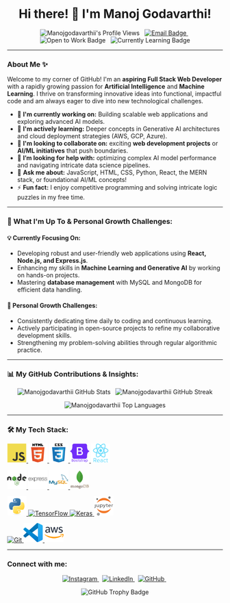 <h1 align="center">
  Hi there! 👋 I'm Manoj Godavarthi!
</h1>

<p align="center">
  <img src="https://komarev.com/ghpvc/?username=Manojgodavarthii&label=Profile%20Views&color=0e75b6&style=flat" alt="Manojgodavarthii's Profile Views" />
  &nbsp;
  <a href="mailto:your-email@example.com"> <img src="https://img.shields.io/badge/Email-D14836?style=flat&logo=gmail&logoColor=white" alt="Email Badge"/>
  </a>
  &nbsp;
  <img src="https://img.shields.io/badge/Status-Open%20to%20Work-brightgreen?style=flat&labelColor=555" alt="Open to Work Badge"/>
  &nbsp;
  <img src="https://img.shields.io/badge/Currently%20Learning-AI%2FML%20&%20WebDev-blueviolet?style=flat&labelColor=555" alt="Currently Learning Badge"/>
</p>

---

### About Me ✨

Welcome to my corner of GitHub! I'm an **aspiring Full Stack Web Developer** with a rapidly growing passion for **Artificial Intelligence** and **Machine Learning**. I thrive on transforming innovative ideas into functional, impactful code and am always eager to dive into new technological challenges.

* 🔭 **I'm currently working on:** Building scalable web applications and exploring advanced AI models.
* 🌱 **I'm actively learning:** Deeper concepts in Generative AI architectures and cloud deployment strategies (AWS, GCP, Azure).
* 👯 **I'm looking to collaborate on:** exciting **web development projects** or **AI/ML initiatives** that push boundaries.
* 🤔 **I’m looking for help with:** optimizing complex AI model performance and navigating intricate data science pipelines.
* 💬 **Ask me about:** JavaScript, HTML, CSS, Python, React, the MERN stack, or foundational AI/ML concepts!
* ⚡ **Fun fact:** I enjoy competitive programming and solving intricate logic puzzles in my free time.

---

### 🚀 What I'm Up To & Personal Growth Challenges:

#### 💡 Currently Focusing On:
* Developing robust and user-friendly web applications using **React, Node.js, and Express.js**.
* Enhancing my skills in **Machine Learning and Generative AI** by working on hands-on projects.
* Mastering **database management** with MySQL and MongoDB for efficient data handling.

#### 🎯 Personal Growth Challenges:
* Consistently dedicating time daily to coding and continuous learning.
* Actively participating in open-source projects to refine my collaborative development skills.
* Strengthening my problem-solving abilities through regular algorithmic practice.

---


### 📊 My GitHub Contributions & Insights:

<p align="center">
  <img src="https://github-readme-stats.vercel.app/api?username=Manojgodavarthii&show_icons=true&theme=dark&hide_border=true&count_private=true&title_color=fe428e&icon_color=a9fef7&text_color=FFFFFF&bg_color=1a1a1a&border_radius=5" alt="Manojgodavarthii GitHub Stats" />
  &nbsp;
  <img src="https://github-readme-streak-stats.herokuapp.com/?user=Manojgodavarthii&theme=radical&hide_border=true&border_radius=5&date_format=M%20j%5B%2C%20Y%5D&background=1a1a1a&stroke=rgba(0,0,0,0)&currstreak_color=white&ring_color=fe428e&fire_color=a9fef7&side_lines=rgba(0,0,0,0)&dates=FFFFFF&label=FFFFFF&empty_rows=FFFFFF&empty_cells=FFFFFF" alt="Manojgodavarthii GitHub Streak" />
</p>

<p align="center">
  <img src="https://github-readme-stats.vercel.app/api/top-langs/?username=Manojgodavarthii&layout=compact&theme=dark&hide_border=true&title_color=fe428e&icon_color=a9fef7&text_color=FFFFFF&bg_color=1a1a1a&border_radius=5" alt="Manojgodavarthii Top Languages" />
</p>

---

### 🛠️ My Tech Stack:

<p align="left">
  <a href="https://developer.mozilla.org/en-US/docs/Web/JavaScript" target="_blank" rel="noreferrer"> <img src="https://raw.githubusercontent.com/devicons/devicon/master/icons/javascript/javascript-original.svg" alt="JavaScript" width="45" height="45" title="JavaScript"/> </a>
  <a href="https://www.w3.org/html/" target="_blank" rel="noreferrer"> <img src="https://raw.githubusercontent.com/devicons/devicon/master/icons/html5/html5-original-wordmark.svg" alt="HTML5" width="45" height="45" title="HTML5"/> </a>
  <a href="https://www.w3schools.com/css/" target="_blank" rel="noreferrer"> <img src="https://raw.githubusercontent.com/devicons/devicon/master/icons/css3/css3-original-wordmark.svg" alt="CSS3" width="45" height="45" title="CSS3"/> </a>
  <a href="https://getbootstrap.com" target="_blank" rel="noreferrer"> <img src="https://raw.githubusercontent.com/devicons/devicon/master/icons/bootstrap/bootstrap-plain-wordmark.svg" alt="Bootstrap" width="45" height="45" title="Bootstrap"/> </a>
  <a href="https://react.dev/" target="_blank" rel="noreferrer"> <img src="https://raw.githubusercontent.com/devicons/devicon/master/icons/react/react-original-wordmark.svg" alt="React" width="45" height="45" title="React"/> </a>

  <a href="https://nodejs.org" target="_blank" rel="noreferrer"> <img src="https://raw.githubusercontent.com/devicons/devicon/master/icons/nodejs/nodejs-original-wordmark.svg" alt="Node.js" width="45" height="45" title="Node.js"/> </a>
  <a href="https://expressjs.com" target="_blank" rel="noreferrer"> <img src="https://raw.githubusercontent.com/devicons/devicon/master/icons/express/express-original-wordmark.svg" alt="Express" width="45" height="45" title="Express.js"/> </a>
  <a href="https://www.mysql.com/" target="_blank" rel="noreferrer"> <img src="https://raw.githubusercontent.com/devicons/devicon/master/icons/mysql/mysql-original-wordmark.svg" alt="MySQL" width="45" height="45" title="MySQL"/> </a>
  <a href="https://www.mongodb.com/" target="_blank" rel="noreferrer"> <img src="https://raw.githubusercontent.com/devicons/devicon/master/icons/mongodb/mongodb-original-wordmark.svg" alt="MongoDB" width="45" height="45" title="MongoDB"/> </a>

  <a href="https://www.python.org" target="_blank" rel="noreferrer"> <img src="https://raw.githubusercontent.com/devicons/devicon/master/icons/python/python-original.svg" alt="Python" width="45" height="45" title="Python"/> </a>
  <a href="https://www.tensorflow.org/" target="_blank" rel="noreferrer"> <img src="https://www.vectorlogo.zone/logos/tensorflow/tensorflow-icon.svg" alt="TensorFlow" width="45" height="45" title="TensorFlow"/> </a>
  <a href="https://keras.io/" target="_blank" rel="noreferrer"> <img src="https://www.vectorlogo.zone/logos/keras/keras-icon.svg" alt="Keras" width="45" height="45" title="Keras"/> </a>
  <a href="https://jupyter.org/" target="_blank" rel="noreferrer"> <img src="https://raw.githubusercontent.com/devicons/devicon/master/icons/jupyter/jupyter-original-wordmark.svg" alt="Jupyter" width="45" height="45" title="Jupyter Notebooks (for Colab)"/> </a>

  <a href="https://git-scm.com/" target="_blank" rel="noreferrer"> <img src="https://www.vectorlogo.zone/logos/git-scm/git-scm-icon.svg" alt="Git" width="45" height="45" title="Git"/> </a>
  <a href="https://code.visualstudio.com/" target="_blank" rel="noreferrer"> <img src="https://raw.githubusercontent.com/devicons/devicon/master/icons/vscode/vscode-original.svg" alt="VS Code" width="45" height="45" title="Visual Studio Code"/> </a>
  <a href="https://aws.amazon.com" target="_blank" rel="noreferrer"> <img src="https://raw.githubusercontent.com/devicons/devicon/master/icons/amazonwebservices/amazonwebservices-original-wordmark.svg" alt="AWS" width="45" height="45" title="Amazon Web Services"/> </a>
</p>

---

### Connect with me:

<p align="center">
  <a href="https://www.instagram.com/manojgodaverthi/" target="_blank">
    <img src="https://img.shields.io/badge/-Instagram-E4405F?style=for-the-badge&logo=instagram&logoColor=white" alt="Instagram"/>
  </a>
  &nbsp;
  <a href="https://www.linkedin.com/in/godavarthi-naga-manoj-balaji" target="_blank">
    <img src="https://img.shields.io/badge/-LinkedIn-0077B5?style=for-the-badge&logo=linkedin&logoColor=white" alt="LinkedIn"/>
  </a>
  &nbsp;
  <a href="https://github.com/Manojgodavarthii" target="_blank">
    <img src="https://img.shields.io/badge/-GitHub-181717?style=for-the-badge&logo=github&logoColor=white" alt="GitHub"/>
  </a>
  &nbsp;
  </p>

<p align="center">
  <img src="https://github.com/ryo-ma/github-profile-trophy/blob/master/media/badge.gif" alt="GitHub Trophy Badge" width="200"/>
</p>
